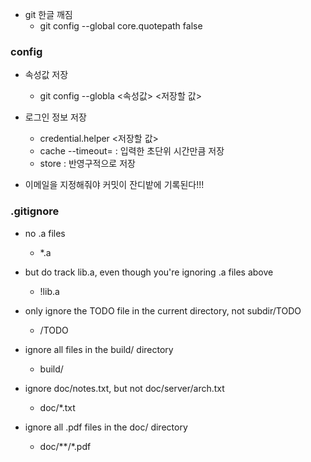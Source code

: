 - git 한글 깨짐
	- git config --global core.quotepath false


### config
- 속성값 저장
	- git config --globla <속성값> <저장할 값>


- 로그인 정보 저장
	- credential.helper <저장할 값>
	- cache --timeout=<int> : 입력한 초단위 시간만큼 저장
	- store	: 반영구적으로 저장

- 이메일을 지정해줘야 커밋이 잔디밭에 기록된다!!!



### .gitignore
- no .a files
	- *.a

- but do track lib.a, even though you're ignoring .a files above
	- !lib.a

- only ignore the TODO file in the current directory, not subdir/TODO
	- /TODO

- ignore all files in the build/ directory
	- build/

- ignore doc/notes.txt, but not doc/server/arch.txt
	- doc/*.txt

- ignore all .pdf files in the doc/ directory
	- doc/**/*.pdf

